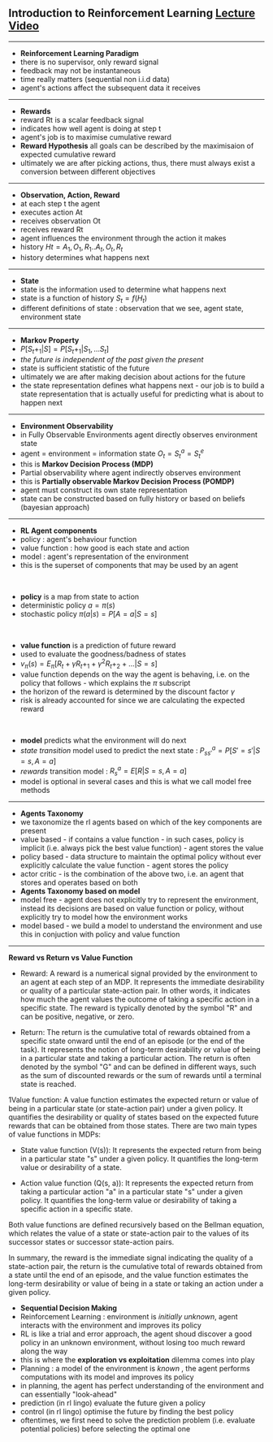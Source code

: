 ## Introduction to Reinforcement Learning [Lecture Video](https://www.youtube.com/watch?v=2pWv7GOvuf0&t=3338)

---

- **Reinforcement Learning Paradigm**
- there is no supervisor, only reward signal
- feedback may not be instantaneous
- time really matters (sequential non i.i.d data)
- agent's actions affect the subsequent data it receives

---

- **Rewards**
- reward Rt is a scalar feedback signal
- indicates how well agent is doing at step t
- agent's job is to maximise cumulative reward
- **Reward Hypothesis** all goals can be described by the maximisaion of expected cumulative reward
- ultimately we are after picking actions, thus, there must always exist a conversion between different objectives

---

- **Observation, Action, Reward**
- at each step t the agent
- executes action At
- receives observation Ot
- receives reward Rt
- agent influences the environment through the action it makes
- history $Ht=A_1,O_1,R_1..A_t,O_t,R_t$
- history determines what happens next

---

- **State**
- state is the information used to determine what happens next
- state is a function of history $S_t=f(H_t)$
- different definitions of state : observation that we see, agent state, environment state

---

- **Markov Property**
- $P[S_t+_1 | S] = P[S_t+_1 | S_1,...S_t]$
- _the future is independent of the past given the present_
- state is sufficient statistic of the future
- ultimately we are after making decision about actions for the future
- the state representation defines what happens next - our job is to build a state representation that is actually useful for predicting what is about to happen next

---

- **Environment Observability**
- in Fully Observable Environments agent directly observes environment state
- agent = environment = information state $O_t=S_t^a=S_t^e$
- this is **Markov Decision Process (MDP)**
- Partial observability where agent indirectly observes environment
- this is **Partially observable Markov Decision Process (POMDP)**
- agent must construct its own state representation
- state can be constructed based on fully history or based on beliefs (bayesian approach)

---

- **RL Agent components**
- policy : agent's behaviour function
- value function : how good is each state and action
- model : agent's representation of the environment
- this is the superset of components that may be used by an agent

<br>

- **policy** is a map from state to action
- deterministic policy $a=\pi(s)$
- stochastic policy $\pi(a|s)=P[A=a|S=s]$

<br>

- **value function** is a prediction of future reward
- used to evaluate the goodness/badness of states
- $v_\pi(s)=E_\pi[R_t+\gamma R_t+_1 + \gamma^2 R_t+_2 + ... |S=s]$
- value function depends on the way the agent is behaving, i.e. on the policy that follows - which explains the $\pi$ subscript
- the horizon of the reward is determined by the discount factor $\gamma$
- risk is already accounted for since we are calculating the expected reward

<br>

- **model** predicts what the environment will do next
- _state transition_ model used to predict the next state : $P_{ss'}^a=P[S'=s'|S=s,A=a]$
- _rewards_ transition model : $R_s^a=E[R|S=s,A=a]$
- model is optional in several cases and this is what we call model free methods

---

- **Agents Taxonomy**
- we taxonomize the rl agents based on which of the key components are present
- value based - if contains a value function - in such cases, policy is implicit (i.e. always pick the best value function) - agent stores the value
- policy based - data structure to maintain the optimal policy without ever explicitly calculate the value function - agent stores the policy
- actor critic - is the combination of the above two, i.e. an agent that stores and operates based on both
- **Agents Taxonomy based on model**
- model free - agent does not explicitly try to represent the environment, instead its decisions are based on value function or policy, without explicitly try to model how the environment works
- model based - we build a model to understand the environment and use this in conjuction with policy and value function

---

**Reward vs Return vs Value Function**

- Reward: A reward is a numerical signal provided by the environment to an agent at each step of an MDP. It represents the immediate desirability or quality of a particular state-action pair. In other words, it indicates how much the agent values the outcome of taking a specific action in a specific state. The reward is typically denoted by the symbol "R" and can be positive, negative, or zero.

- Return: The return is the cumulative total of rewards obtained from a specific state onward until the end of an episode (or the end of the task). It represents the notion of long-term desirability or value of being in a particular state and taking a particular action. The return is often denoted by the symbol "G" and can be defined in different ways, such as the sum of discounted rewards or the sum of rewards until a terminal state is reached.

1Value function: A value function estimates the expected return or value of being in a particular state (or state-action pair) under a given policy. It quantifies the desirability or quality of states based on the expected future rewards that can be obtained from those states. There are two main types of value functions in MDPs:

- State value function (V(s)): It represents the expected return from being in a particular state "s" under a given policy. It quantifies the long-term value or desirability of a state.

- Action value function (Q(s, a)): It represents the expected return from taking a particular action "a" in a particular state "s" under a given policy. It quantifies the long-term value or desirability of taking a specific action in a specific state.

Both value functions are defined recursively based on the Bellman equation, which relates the value of a state or state-action pair to the values of its successor states or successor state-action pairs.

In summary, the reward is the immediate signal indicating the quality of a state-action pair, the return is the cumulative total of rewards obtained from a state until the end of an episode, and the value function estimates the long-term desirability or value of being in a state or taking an action under a given policy.

- **Sequential Decision Making**
- Reinforcement Learning : environment is _initially unknown_, agent interacts with the environment and improves its policy
- RL is like a trial and error approach, the agent shoud discover a good policy in an unknown environment, without losing too much reward along the way
- this is where the **exploration vs exploitation** dilemma comes into play
- Planning : a model of the environment is _known_ , the agent performs computations with its model and improves its policy
- in planning, the agent has perfect understanding of the environment and can essentially "look-ahead"
- prediction (in rl lingo) evaluate the future given a policy
- control (in rl lingo) optimise the future by finding the best policy
- oftentimes, we first need to solve the prediction problem (i.e. evaluate potential policies) before selecting the optimal one
